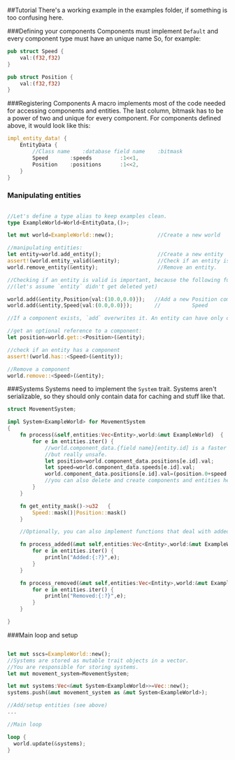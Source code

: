 ##Tutorial
There's a working example in the examples folder, if something is too confusing here.

###Defining your components
Components must implement `Default` and every component type must have an unique name
So, for example:
```rust
pub struct Speed {
    val:(f32,f32)
}

pub struct Position {
    val:(f32,f32)
}
```

###Registering Components
A macro implements most of the code needed for accessing components and entities.
The last column, bitmask has to be a power of two and unique for every component.
For components defined above, it would look like this:
```rust
impl_entity_data! {
	EntityData {
		//Class name	:database field name	:bitmask
		Speed		:speeds			:1<<1,
		Position	:positions		:1<<2,
	}
}
```

### Manipulating entities


```rust

//Let's define a type alias to keep examples clean.
type ExampleWorld=World<EntityData,()>;

let mut world=ExampleWorld::new(); 				//Create a new world

//manipulating entities:
let entity=world.add_entity();                  //Create a new entity
assert!(world.entity_valid(&entity);            //Check if an entity is valid
world.remove_entity(&entity);                   //Remove an entity.

//Checking if an entity is valid is important, because the following functions will panic if it isn't:
//(let's assume `entity` didn't get deleted yet)

world.add(&entity,Position{val:(10.0,0.0)});   //Add a new Position component
world.add(&entity,Speed{val:(0.0,0.0)});       //          Speed

//If a component exists, `add` overwrites it. An entity can have only one of every type of component.

//get an optional reference to a component:
let position=world.get::<Position>(&entity);

//check if an entity has a component
assert!(world.has::<Speed>(&entity));

//Remove a component
world.remove::<Speed>(&entity);

```

###Systems
Systems need to implement the `System` trait. Systems aren't serializable, so they should only contain data for caching and stuff like that.

```rust
struct MovementSystem;

impl System<ExampleWorld> for MovementSystem
{
	fn process(&self,entities:Vec<Entity>,world:&mut ExampleWorld)	{
		for e in entities.iter() {
			//world.component_data.{field name}[entity.id] is a faster way to access components,
			//but really unsafe.
			let position=world.component_data.positions[e.id].val;
			let speed=world.component_data.speeds[e.id].val;
			world.component_data.positions[e.id].val=(position.0+speed.0,position.1+speed.1);
			//you can also delete and create components and entities here without any problems
		}
	}

	fn get_entity_mask()->u32	{
		Speed::mask()|Position::mask()
	}

	//Optionally, you can also implement functions that deal with added and removed entities

	fn process_added(&mut self,entities:Vec<Entity>,world:&mut ExampleWorld) {
		for e in entities.iter() {
			println("Added:{:?}",e);
		}
	}

	fn process_removed(&mut self,entities:Vec<Entity>,world:&mut ExampleWorld) {
		for e in entities.iter() {
			println("Removed:{:?}",e);
		}
	}

}
```

###Main loop and setup

```rust

let mut sscs=ExampleWorld::new();
//Systems are stored as mutable trait objects in a vector.
//You are responsible for storing systems.
let mut movement_system=MovementSystem;

let mut systems:Vec<&mut System<ExampleWorld>>=Vec::new();
systems.push(&mut movement_system as &mut System<ExampleWorld>);

//Add/setup entities (see above)
...

//Main loop

loop {
  world.update(&systems);
}
```